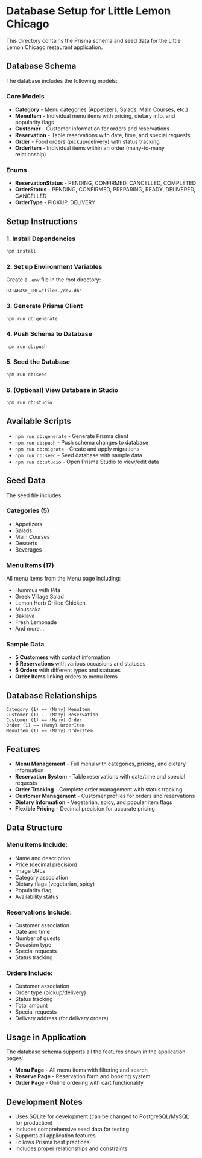 # Database Setup for Little Lemon Chicago

This directory contains the Prisma schema and seed data for the Little Lemon Chicago restaurant application.

## Database Schema

The database includes the following models:

### Core Models
- **Category** - Menu categories (Appetizers, Salads, Main Courses, etc.)
- **MenuItem** - Individual menu items with pricing, dietary info, and popularity flags
- **Customer** - Customer information for orders and reservations
- **Reservation** - Table reservations with date, time, and special requests
- **Order** - Food orders (pickup/delivery) with status tracking
- **OrderItem** - Individual items within an order (many-to-many relationship)

### Enums
- **ReservationStatus** - PENDING, CONFIRMED, CANCELLED, COMPLETED
- **OrderStatus** - PENDING, CONFIRMED, PREPARING, READY, DELIVERED, CANCELLED
- **OrderType** - PICKUP, DELIVERY

## Setup Instructions

### 1. Install Dependencies
```bash
npm install
```

### 2. Set up Environment Variables
Create a `.env` file in the root directory:
```env
DATABASE_URL="file:./dev.db"
```

### 3. Generate Prisma Client
```bash
npm run db:generate
```

### 4. Push Schema to Database
```bash
npm run db:push
```

### 5. Seed the Database
```bash
npm run db:seed
```

### 6. (Optional) View Database in Studio
```bash
npm run db:studio
```

## Available Scripts

- `npm run db:generate` - Generate Prisma client
- `npm run db:push` - Push schema changes to database
- `npm run db:migrate` - Create and apply migrations
- `npm run db:seed` - Seed database with sample data
- `npm run db:studio` - Open Prisma Studio to view/edit data

## Seed Data

The seed file includes:

### Categories (5)
- Appetizers
- Salads  
- Main Courses
- Desserts
- Beverages

### Menu Items (17)
All menu items from the Menu page including:
- Hummus with Pita
- Greek Village Salad
- Lemon Herb Grilled Chicken
- Moussaka
- Baklava
- Fresh Lemonade
- And more...

### Sample Data
- **5 Customers** with contact information
- **5 Reservations** with various occasions and statuses
- **5 Orders** with different types and statuses
- **Order Items** linking orders to menu items

## Database Relationships

```
Category (1) ←→ (Many) MenuItem
Customer (1) ←→ (Many) Reservation
Customer (1) ←→ (Many) Order
Order (1) ←→ (Many) OrderItem
MenuItem (1) ←→ (Many) OrderItem
```

## Features

- **Menu Management** - Full menu with categories, pricing, and dietary information
- **Reservation System** - Table reservations with date/time and special requests
- **Order Tracking** - Complete order management with status tracking
- **Customer Management** - Customer profiles for orders and reservations
- **Dietary Information** - Vegetarian, spicy, and popular item flags
- **Flexible Pricing** - Decimal precision for accurate pricing

## Data Structure

### Menu Items Include:
- Name and description
- Price (decimal precision)
- Image URLs
- Category association
- Dietary flags (vegetarian, spicy)
- Popularity flag
- Availability status

### Reservations Include:
- Customer association
- Date and time
- Number of guests
- Occasion type
- Special requests
- Status tracking

### Orders Include:
- Customer association
- Order type (pickup/delivery)
- Status tracking
- Total amount
- Special requests
- Delivery address (for delivery orders)

## Usage in Application

The database schema supports all the features shown in the application pages:

- **Menu Page** - All menu items with filtering and search
- **Reserve Page** - Reservation form and booking system
- **Order Page** - Online ordering with cart functionality

## Development Notes

- Uses SQLite for development (can be changed to PostgreSQL/MySQL for production)
- Includes comprehensive seed data for testing
- Supports all application features
- Follows Prisma best practices
- Includes proper relationships and constraints 